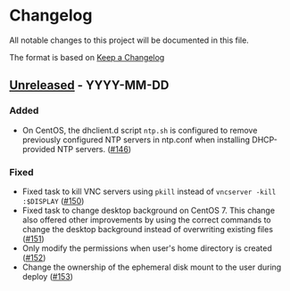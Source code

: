 # Changelog
All notable changes to this project will be documented in this file.

The format is based on [Keep a Changelog](http://keepachangelog.com/en/1.0.0/)

<!--
## [<exact release including patch>](<github compare url>) - <release date in YYYY-MM-DD>
### Added
  - <summary of new features>

### Changed
  - <for changes in existing functionality>

### Deprecated
  - <for soon-to-be removed features>

### Removed
  - <for now removed features>

### Fixed
  - <for any bug fixes>

### Security
  - <in case of vulnerabilities>
-->

## [Unreleased](https://github.com/cyverse/atmosphere/compare/...HEAD) - YYYY-MM-DD

### Added

- On CentOS, the dhclient.d script `ntp.sh` is configured to remove previously
  configured NTP servers in ntp.conf when installing DHCP-provided NTP
  servers. ([#146](https://github.com/cyverse/atmosphere-ansible/pull/146))

### Fixed

- Fixed task to kill VNC servers using `pkill` instead of `vncserver -kill :$DISPLAY` ([#150](https://github.com/cyverse/atmosphere-ansible/pull/150))
- Fixed task to change desktop background on CentOS 7. This change also offered other improvements by using the correct commands to change the desktop background instead of overwriting existing files ([#151](https://github.com/cyverse/atmosphere-ansible/pull/151))
- Only modify the permissions when user's home directory is created ([#152](https://github.com/cyverse/atmosphere-ansible/pull/152))
- Change the ownership of the ephemeral disk mount to the user during deploy ([#153](https://github.com/cyverse/atmosphere-ansible/pull/153))
